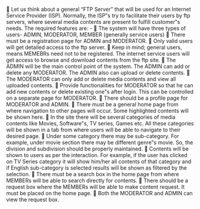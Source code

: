  Let us think about a general “FTP Server” that will be used for an Internet Service
Provider (ISP). Normally, the ISP‟s try to facilitate their users by ftp servers, where
several media contents are present to fulfill customer‟s needs. The required features
are: -
 The system will have three types of users- ADMIN, MODERATOR,
MEMBER (generally service users)
 There must be a registration page for ADMIN and MODERATOR.
 Only valid users will get detailed access to the ftp server.
 Keep in mind; general users, means MEMEBRs need not to be registered. The
internet service users will get access to browse and download contents from
the ftp site.
 The ADMIN will be the main control point of the system. The ADMIN can
add or delete any MODERATOR. The ADMIN also can upload or delete
contents.
 The MODERATOR can only add or delete media contents and view all
uploaded contents.
 Provide functionalities for MODERATOR so that he can add new contents or
delete existing one‟s after login. This can be controlled on a separate page for
MODERATOR.
 There should be a profile page for MODERATOR and ADMIN.
 There must be a general home page from where navigation to other pages will
occur. Some highlighted contents will be shown here.
 In the site there will be several categories of media contents like Movies,
Software‟s, TV series, Games etc. All these categories will be shown in a tab
from where users will be able to navigate to their desired page.
 Under some category there may be sub-category. For example, under movie
section there may be different genre‟s movie. So, the division and subdivision
should be properly maintained.
 Contents will be shown to users as per the interaction. For example, if the user
has clicked on TV Series category it will show him/her all contents of that
category and if English sub-category is selected results will be shown as
filtered by the selection.
 There must be a search box in the home page from where MEMBERs will be
able to search directly for contents.
 There should be a request box where the MEMBERs will be able to make
content request. It must be placed on the home page.
 Both the MODERATOR and ADMIN can view the request box.
